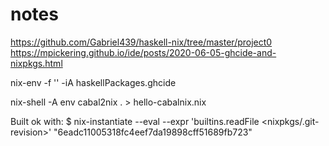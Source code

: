 # notes
https://github.com/Gabriel439/haskell-nix/tree/master/project0
https://mpickering.github.io/ide/posts/2020-06-05-ghcide-and-nixpkgs.html

nix-env -f '<nixpkgs>' -iA haskellPackages.ghcide

nix-shell -A env
cabal2nix . > hello-cabalnix.nix

Built ok with:
$ nix-instantiate --eval --expr 'builtins.readFile <nixpkgs/.git-revision>'
"6eadc11005318fc4eef7da19898cff51689fb723"
